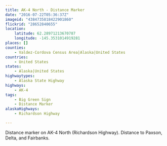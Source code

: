 ```yaml
---
title: AK-4 North - Distance Marker
date: "2016-07-22T05:36:37Z"
imageid: "4384735818422901860"
flickrid: "28652840655"
location:
    latitude: 62.28971213670787
    longitude: -145.3531014919281
places: []
counties:
    - Valdez-Cordova Census Area|Alaska|United States
countries:
    - United States
states:
    - Alaska|United States
highwaytypes:
    - Alaska State Highway
highways:
    - AK-4
tags:
    - Big Green Sign
    - Distance Marker
alaskaHighways:
    - Richardson Highway

---
```

Distance marker on AK-4 North (Richardson Highway).  Distance to Paxson, Delta, and Fairbanks.